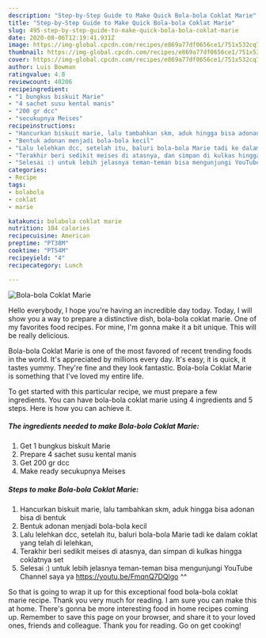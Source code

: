 ```yaml
---
description: "Step-by-Step Guide to Make Quick Bola-bola Coklat Marie"
title: "Step-by-Step Guide to Make Quick Bola-bola Coklat Marie"
slug: 495-step-by-step-guide-to-make-quick-bola-bola-coklat-marie
date: 2020-08-06T12:19:41.931Z
image: https://img-global.cpcdn.com/recipes/e869a77df0656ce1/751x532cq70/bola-bola-coklat-marie-foto-resep-utama.jpg
thumbnail: https://img-global.cpcdn.com/recipes/e869a77df0656ce1/751x532cq70/bola-bola-coklat-marie-foto-resep-utama.jpg
cover: https://img-global.cpcdn.com/recipes/e869a77df0656ce1/751x532cq70/bola-bola-coklat-marie-foto-resep-utama.jpg
author: Luis Bowman
ratingvalue: 4.8
reviewcount: 40206
recipeingredient:
- "1 bungkus biskuit Marie"
- "4 sachet susu kental manis"
- "200 gr dcc"
- "secukupnya Meises"
recipeinstructions:
- "Hancurkan biskuit marie, lalu tambahkan skm, aduk hingga bisa adonan bisa di bentuk"
- "Bentuk adonan menjadi bola-bola kecil"
- "Lalu lelehkan dcc, setelah itu, baluri bola-bola Marie tadi ke dalam coklat yang telah di lelehkan,"
- "Terakhir beri sedikit meises di atasnya, dan simpan di kulkas hingga coklatnya set"
- "Selesai :) untuk lebih jelasnya teman-teman bisa mengunjungi YouTube Channel saya ya https://youtu.be/FmqnQ7DQlgo ^^"
categories:
- Recipe
tags:
- bolabola
- coklat
- marie

katakunci: bolabola coklat marie 
nutrition: 104 calories
recipecuisine: American
preptime: "PT38M"
cooktime: "PT54M"
recipeyield: "4"
recipecategory: Lunch

---
```



![Bola-bola Coklat Marie](https://img-global.cpcdn.com/recipes/e869a77df0656ce1/751x532cq70/bola-bola-coklat-marie-foto-resep-utama.jpg)

Hello everybody, I hope you're having an incredible day today. Today, I will show you a way to prepare a distinctive dish, bola-bola coklat marie. One of my favorites food recipes. For mine, I'm gonna make it a bit unique. This will be really delicious.



Bola-bola Coklat Marie is one of the most favored of recent trending foods in the world. It's appreciated by millions every day. It's easy, it is quick, it tastes yummy. They're fine and they look fantastic. Bola-bola Coklat Marie is something that I've loved my entire life.


To get started with this particular recipe, we must prepare a few ingredients. You can have bola-bola coklat marie using 4 ingredients and 5 steps. Here is how you can achieve it.

<!--inarticleads1-->

##### The ingredients needed to make Bola-bola Coklat Marie:

1. Get 1 bungkus biskuit Marie
1. Prepare 4 sachet susu kental manis
1. Get 200 gr dcc
1. Make ready secukupnya Meises




<!--inarticleads2-->

##### Steps to make Bola-bola Coklat Marie:

1. Hancurkan biskuit marie, lalu tambahkan skm, aduk hingga bisa adonan bisa di bentuk
1. Bentuk adonan menjadi bola-bola kecil
1. Lalu lelehkan dcc, setelah itu, baluri bola-bola Marie tadi ke dalam coklat yang telah di lelehkan,
1. Terakhir beri sedikit meises di atasnya, dan simpan di kulkas hingga coklatnya set
1. Selesai :) untuk lebih jelasnya teman-teman bisa mengunjungi YouTube Channel saya ya https://youtu.be/FmqnQ7DQlgo ^^




So that is going to wrap it up for this exceptional food bola-bola coklat marie recipe. Thank you very much for reading. I am sure you can make this at home. There's gonna be more interesting food in home recipes coming up. Remember to save this page on your browser, and share it to your loved ones, friends and colleague. Thank you for reading. Go on get cooking!
